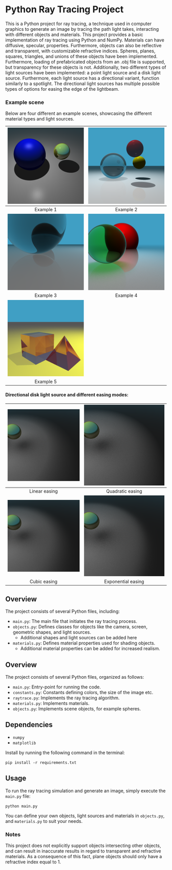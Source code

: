 # Python Ray Tracing Project

This is a Python project for ray tracing, a technique used in computer graphics to generate an image by tracing the path light takes, interacting with different objects and materials. This project provides a basic implementation of ray tracing using Python and NumPy. Materials can have diffusive, specular, properties. Furthermore, objects can also be reflective and transparent, with customizable refractive indices. Spheres, planes, squares, triangles, and unions of these objects have been implemented. Furthermore, loading of prefabricated objects from an .obj file is supported, but transparency for these objects is not. Additionally, two different types of light sources have been implemented: a point light source and a disk light source. Furthermore, each light source has a directional variant, function similarly to a spotlight. The directional light sources has multiple possible types of options for easing the edge of the lightbeam.


### Example scene
Below are four different an example scenes, showcasing the different material types and light sources.


| ![Example 1](Images/example_1.png) | ![Example 2](Images/example_2.png) |
|:----------------------------------:|:----------------------------------:|
|             Example 1              |             Example 2              |
| ![Example 3](Images/example_3.png) | ![Example 4](Images/example_4.png) |
|             Example 3              |             Example 4              |
| ![Example 5](Images/example_5.png) |
|             Example 5              |


#### Directional disk light source and different easing modes:

| ![Linear easing](Images/linear_easing.png) |   ![Quadratic easing](Images/quadratic_easing.png)   |
|:------------------------------------------:|:----------------------------------------------------:|
|               Linear easing                |                   Quadratic easing                   |
|  ![Cubic easing](Images/cubic_easing.png)  | ![Exponential easing](Images/exponential_easing.png) |
|                Cubic easing                |                  Exponential easing                  |


## Overview

The project consists of several Python files, including:

- `main.py`: The main file that initiates the ray tracing process.
- `objects.py`: Defines classes for objects like the camera, screen, geometric shapes, and light sources.
  - Additional shapes and light sources can be added here
- `materials.py`: Defines material properties used for shading objects.
  - Additional material properties can be added for increased realism.

## Overview

The project consists of several Python files, organized as follows:

- `main.py`: Entry-point for running the code.
- `constants.py`: Constants defining colors, the size of the image etc.
- `raytrace.py`: Implements the ray tracing algorithm.
- `materials.py`: Implements materials.
- `objects.py`: Implements scene objects, for example spheres.

## Dependencies
- `numpy`
- `matplotlib`

Install by running the following command in the terminal:

```
pip install -r requirements.txt
```

## Usage

To run the ray tracing simulation and generate an image, simply execute the `main.py` file:

```
python main.py
```

You can define your own objects, light sources and materials in `objects.py`, and `materials.py` to suit your needs.

### Notes

This project does not explicitly support objects intersecting other objects, and can result in inaccurate results in regard to transparent and refractive materials. As a consequence of this fact, plane objects should only have a refractive index equal to 1.